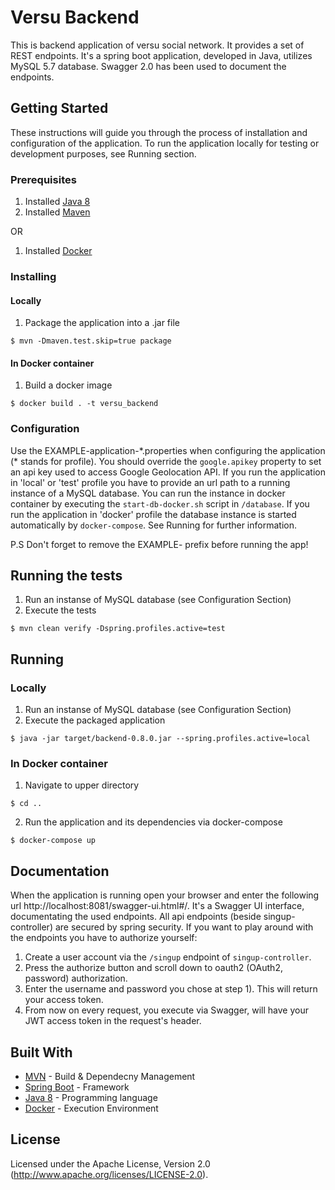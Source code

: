 # Versu Backend

This is backend application of versu social network. It provides a set of REST endpoints. It's a spring boot application, developed in Java, utilizes MySQL 5.7 database. Swagger 2.0 has been used to document the endpoints.

## Getting Started

These instructions will guide you through the process of installation and configuration of the application. To run the application locally for testing or development purposes, see Running section.

### Prerequisites
1. Installed [Java 8](https://www.oracle.com/technetwork/java/javase/overview/java8-2100321.html)
2. Installed [Maven](https://maven.apache.org/)

OR

1. Installed [Docker](https://www.docker.com/)

### Installing
#### Locally
1. Package the application into a .jar file
```
$ mvn -Dmaven.test.skip=true package
```
#### In Docker container
1. Build a docker image
```
$ docker build . -t versu_backend
```
### Configuration
Use the EXAMPLE-application-\*.properties when configuring the application (* stands for profile).  You should override the `google.apikey` property to set an api key used to access Google Geolocation API. If you run the application in 'local' or 'test' profile you have to provide an url path to a running instance of a MySQL database. You can run the instance in docker container by executing the `start-db-docker.sh` script in `/database`. If you run the application in 'docker' profile the database instance is started automatically by `docker-compose`. See Running for further information.

P.S Don't forget to remove the EXAMPLE- prefix before running the app!

## Running the tests
1. Run an instanse of MySQL database (see Configuration Section)
2. Execute the tests
```
$ mvn clean verify -Dspring.profiles.active=test
```

## Running
### Locally
1. Run an instanse of MySQL database (see Configuration Section)
2. Execute the packaged application
```
$ java -jar target/backend-0.8.0.jar --spring.profiles.active=local
```

### In Docker container
1. Navigate to upper directory
```
$ cd ..
```
2. Run the application and its dependencies via docker-compose
```
$ docker-compose up
```

## Documentation
When the application is running open your browser and enter the following url http://localhost:8081/swagger-ui.html#/. It's a Swagger UI interface, documentating the used endpoints. All api endpoints (beside singup-controller) are secured by spring security. If you want to play around with the endpoints you have to authorize yourself:
1. Create a user account via the `/singup` endpoint of `singup-controller`.
2. Press the authorize button and scroll down to oauth2 (OAuth2, password) authorization.
3. Enter the username and password you chose at step 1). This will return your access token.
4. From now on every request, you execute via Swagger, will have your JWT access token in the request's header.
## Built With

* [MVN](https://maven.apache.org/) - Build & Dependecny Management
* [Spring Boot](https://spring.io/projects/spring-boot) - Framework
* [Java 8](https://www.oracle.com/technetwork/java/javase/overview/java8-2100321.html) - Programming language
* [Docker](https://www.docker.com/) - Execution Environment

## License
Licensed under the Apache License, Version 2.0 (http://www.apache.org/licenses/LICENSE-2.0).
